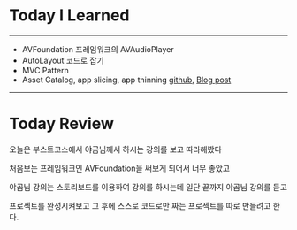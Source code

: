 # Today I Learned

---

- AVFoundation 프레임워크의 AVAudioPlayer
- AutoLayout 코드로 잡기
- MVC Pattern
- Asset Catalog, app slicing, app thinning [github](https://github.com/VincentGeranium/VincentGeranium.github.io/blob/master/_posts/2019-05-28-Asset-Catalog-Study.markdown), [Blog post](https://vincentgeranium.github.io/ios,/swift/2019/05/28/Asset-Catalog-Study.html)

---

# Today Review

오늘은 부스트코스에서 야곰님께서 하시는 강의를 보고 따라해봤다

처음보는 프레임워크인 AVFoundation을 써보게 되어서 너무 좋았고

야곰님 강의는 스토리보드를 이용하여 강의를 하시는데 일단 끝까지 야곰님 강의를 듣고

프로젝트를 완성시켜보고 그 후에 스스로 코드로만 짜는 프로젝트를 따로 만들려고 한다.

